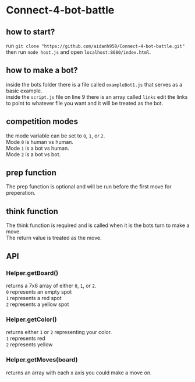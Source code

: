 # Connect-4-bot-battle
## how to start?
run `git clone "https://github.com/aidanh958/Connect-4-bot-battle.git"` then run `node host.js` and open `localhost:8080/index.html`.

## how to make a bot?
inside the bots folder there is a file called `exampleBot1.js` that serves as a basic example. <br/>
inside the `script.js` file on line 9 there is an array called `links` edit the links to point to whatever file you want and it will be treated as the bot.

## competition modes
the mode variable can be set to `0`, `1`, or `2`. <br/>
Mode `0` is human vs human. <br/>
Mode `1` is a bot vs human. <br/>
Mode `2` is a bot vs bot.

## prep function
The prep function is optional and will be run before the first move for preperation.

## think function
The think function is required and is called when it is the bots turn to make a move. <br/>
The return value is treated as the move.

## API
### Helper.getBoard()
returns a 7x6 array of either `0`, `1`, or `2`. <br/>
`0` represents an empty spot <br/>
`1` represents a red spot <br/>
`2` represents a yellow spot

### Helper.getColor()
returns either `1` or `2` representing your color. <br/>
`1` represents red <br/>
`2` represents yellow

### Helper.getMoves(board)
returns an array with each x axis you could make a move on.




